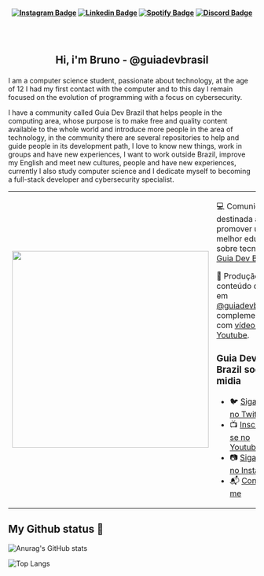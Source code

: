 <h4 align="center">

[![Instagram Badge](https://img.shields.io/badge/-instagram-red?style=for-the-badge&logo=instagram&logoColor=white&link=https://github.com/arthurspk)](https://www.instagram.com/brunobarachonunes/)
[![Linkedin Badge](https://img.shields.io/badge/-Linkedin-blue?style=for-the-badge&logo=Linkedin&logoColor=white&link=https://github.com/arthurspk)](https://www.linkedin.com/in/bruno-baracho-655868212/)
[![Spotify Badge](https://img.shields.io/badge/-Spotify-3bb34b?style=for-the-badge&logo=Spotify&logoColor=161f16&link=https://github.com/arthurspk)](https://open.spotify.com/user/22csnf3y552eruhadq7bh2exa)
[![Discord Badge](https://img.shields.io/badge/Discord-5865F2?style=for-the-badge&logo=discord&logoColor=white)](https://discord.gg/NbMQUPjHz7)

</h4>

<h2 align="center"> <br>

Hi, i'm Bruno - @guiadevbrasil
<br>

</h2>

I am a computer science student, passionate about technology, at the age of 12 I had my first contact with the computer and to this day I remain focused on the evolution of programming with a focus on cybersecurity.

I have a community called Guia Dev Brazil that helps people in the computing area, whose purpose is to make free and quality content available to the whole world and introduce more people in the area of technology, in the community there are several repositories to help and guide people in its development path, I love to know new things, work in groups and have new experiences, I want to work outside Brazil, improve my English and meet new cultures, people and have new experiences, currently I also study computer science and I dedicate myself to becoming a full-stack developer and cybersecurity specialist.
<br>

<table border="0" cellspacing="0" cellpadding="0">
  <tr>
    <td style="border: 0";>
      <img width="400" src="https://i.imgur.com/bXxIgrd.png" />
    </td>
    <td style="border: 0";>
      <p>
        💻 Comunidade destinada a promover uma melhor educação sobre tecnologia.
        <a href="https://www.instagram.com/guiadevbrasil/"> Guia Dev Brasil </a>.
      </p>
      <p>
        🌙 Produção de conteúdo diário em <a href="https://www.instagram.com/guiadevbrasil/">@guiadevbrasil</a>, complementando com <a href="https://www.youtube.com/channel/UCzmXzz_VR0Li8-YOvWN_t3g">vídeos no Youtube</a>.
      </p>
      <h3>Guia Dev Brazil social midia</h3>
      <ul>
        <li>
          🐦 <a href="...">Siga-nos no Twitter</a>
        </li>
        <li>
          📺 <a href="https://www.youtube.com/channel/UCzmXzz_VR0Li8-YOvWN_t3g"> Inscreva-se no Youtube</a>
        </li>
        <li>
          📷 <a href="https://www.instagram.com/guiadevbrasil/">Siga-nos no Instagram</a>
        </li>
        <li>
          📬 <a href=mailto:bruno-baracho@live.com>Contate-me</a>
        </li>
      </ul>
    </td>
  </tr>
</table>

## My Github status :file_folder:

![Anurag's GitHub stats](https://github-readme-stats.vercel.app/api?username=BrunoBaracho&theme=tokyonight)

![Top Langs](https://github-readme-stats.vercel.app/api/top-langs/?username=BrunoBaracho&layout=compact&theme=tokyonight)
